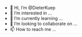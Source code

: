 - 👋 Hi, I’m @DieterKuep
- 👀 I’m interested in ...
- 🌱 I’m currently learning ...
- 💞️ I’m looking to collaborate on ...
- 📫 How to reach me ...

<!---
DieterKuep/DieterKuep is a ✨ special ✨ repository because its `README.md` (this file) appears on your GitHub profile.
You can click the Preview link to take a look at your changes.
--->
